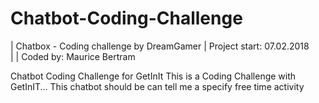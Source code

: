 # Chatbot-Coding-Challenge
|	Chatbox - Coding challenge by DreamGamer
|	Project start: 07.02.2018	
|
|	Coded by: Maurice Bertram



Chatbot Coding Challenge for GetInIt
This is a Coding Challenge with GetInIT... This chatbot should be can tell me a specify free time activity
